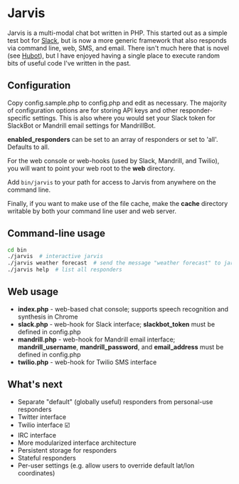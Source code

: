 Jarvis
======

Jarvis is a multi-modal chat bot written in PHP.  This started out as a simple test bot for [Slack](https://slack.com/), but is now a more generic framework that also responds via command line, web, SMS, and email.  There isn't much here that is novel (see [Hubot](http://hubot.github.com/)), but I have enjoyed having a single place to execute random bits of useful code I've written in the past.

Configuration
-------------

Copy config.sample.php to config.php and edit as necessary.  The majority of configuration options are for storing API keys and other responder-specific settings.  This is also where you would set your Slack token for SlackBot or Mandrill email settings for MandrillBot.

**enabled_responders** can be set to an array of responders or set to 'all'.  Defaults to all.

For the web console or web-hooks (used by Slack, Mandrill, and Twilio), you will want to point your web root to the **web** directory.

Add `bin/jarvis` to your path for access to Jarvis from anywhere on the command line.

Finally, if you want to make use of the file cache, make the **cache** directory writable by both your command line user and web server.

Command-line usage
------------------

```sh
cd bin
./jarvis  # interactive jarvis
./jarvis weather forecast  # send the message "weather forecast" to jarvis
./jarvis help  # list all responders
```

Web usage
---------

* **index.php** - web-based chat console; supports speech recognition and synthesis in Chrome
* **slack.php** - web-hook for Slack interface; **slackbot_token** must be defined in config.php
* **mandrill.php** - web-hook for Mandrill email interface; **mandrill_username**, **mandrill_password**, and **email_address** must be defined in config.php
* **twilio.php** - web-hook for Twilio SMS interface

What's next
-----------

* Separate "default" (globally useful) responders from personal-use responders
* Twitter interface
* Twilio interface :ballot_box_with_check:
* IRC interface
* More modularized interface architecture
* Persistent storage for responders
* Stateful responders
* Per-user settings (e.g. allow users to override default lat/lon coordinates)
